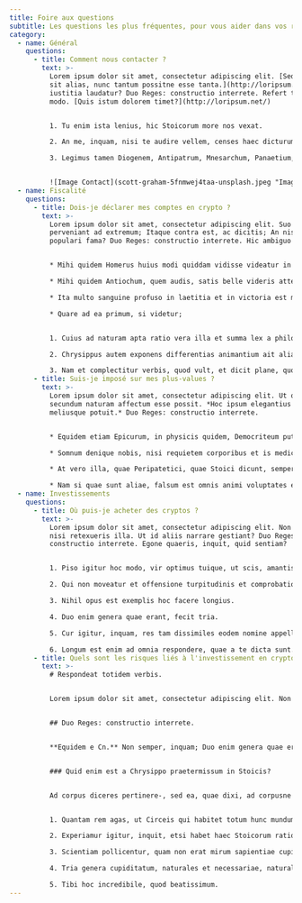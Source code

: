 ```yaml
---
title: Foire aux questions
subtitle: Les questions les plus fréquentes, pour vous aider dans vos recherches
category:
  - name: Général
    questions:
      - title: Comment nous contacter ?
        text: >-
          Lorem ipsum dolor sit amet, consectetur adipiscing elit. [Sed quanta
          sit alias, nunc tantum possitne esse tanta.](http://loripsum.net/) Cur
          iustitia laudatur? Duo Reges: constructio interrete. Refert tamen, quo
          modo. [Quis istum dolorem timet?](http://loripsum.net/)


          1. Tu enim ista lenius, hic Stoicorum more nos vexat.

          2. An me, inquam, nisi te audire vellem, censes haec dicturum fuisse?

          3. Legimus tamen Diogenem, Antipatrum, Mnesarchum, Panaetium, multos alios in primisque familiarem nostrum Posidonium.


          ![Image Contact](scott-graham-5fnmwej4taa-unsplash.jpeg "Image Contact")
  - name: Fiscalité
    questions:
      - title: Dois-je déclarer mes comptes en crypto ?
        text: >-
          Lorem ipsum dolor sit amet, consectetur adipiscing elit. Suo genere
          perveniant ad extremum; Itaque contra est, ac dicitis; An nisi
          populari fama? Duo Reges: constructio interrete. Hic ambiguo ludimur.


          * Mihi quidem Homerus huius modi quiddam vidisse videatur in iis, quae de Sirenum cantibus finxerit.

          * Mihi quidem Antiochum, quem audis, satis belle videris attendere.

          * Ita multo sanguine profuso in laetitia et in victoria est mortuus.

          * Quare ad ea primum, si videtur;


          1. Cuius ad naturam apta ratio vera illa et summa lex a philosophis dicitur.

          2. Chrysippus autem exponens differentias animantium ait alias earum corpore excellere, alias autem animo, non nullas valere utraque re;

          3. Nam et complectitur verbis, quod vult, et dicit plane, quod intellegam;
      - title: Suis-je imposé sur mes plus-values ?
        text: >-
          Lorem ipsum dolor sit amet, consectetur adipiscing elit. Ut optime,
          secundum naturam affectum esse possit. *Hoc ipsum elegantius poni
          meliusque potuit.* Duo Reges: constructio interrete.


          * Equidem etiam Epicurum, in physicis quidem, Democriteum puto.

          * Somnum denique nobis, nisi requietem corporibus et is medicinam quandam laboris afferret, contra naturam putaremus datum;

          * At vero illa, quae Peripatetici, quae Stoici dicunt, semper tibi in ore sunt in iudiciis, in senatu.

          * Nam si quae sunt aliae, falsum est omnis animi voluptates esse e corporis societate.
  - name: Investissements
    questions:
      - title: Où puis-je acheter des cryptos ?
        text: >-
          Lorem ipsum dolor sit amet, consectetur adipiscing elit. Non potes,
          nisi retexueris illa. Ut id aliis narrare gestiant? Duo Reges:
          constructio interrete. Egone quaeris, inquit, quid sentiam?


          1. Piso igitur hoc modo, vir optimus tuique, ut scis, amantissimus.

          2. Qui non moveatur et offensione turpitudinis et comprobatione honestatis?

          3. Nihil opus est exemplis hoc facere longius.

          4. Duo enim genera quae erant, fecit tria.

          5. Cur igitur, inquam, res tam dissimiles eodem nomine appellas?

          6. Longum est enim ad omnia respondere, quae a te dicta sunt.
      - title: Quels sont les risques liés à l'investissement en crypto ?
        text: >-
          # Respondeat totidem verbis.


          Lorem ipsum dolor sit amet, consectetur adipiscing elit. Non quaero, quid dicat, sed quid convenienter possit rationi et sententiae suae dicere. Sic vester sapiens magno aliquo emolumento commotus cicuta, si opus erit, dimicabit. Sed quoniam et advesperascit et mihi ad villam revertendum est, nunc quidem hactenus; Dempta enim aeternitate nihilo beatior Iuppiter quam Epicurus; Zenonis est, inquam, hoc Stoici. Ut optime, secundum naturam affectum esse possit.


          ## Duo Reges: constructio interrete.


          **Equidem e Cn.** Non semper, inquam; Duo enim genera quae erant, fecit tria. *Et nemo nimium beatus est;* Aliis esse maiora, illud dubium, ad id, quod summum bonum dicitis, ecquaenam possit fieri accessio. Non igitur bene. Quantum Aristoxeni ingenium consumptum videmus in musicis? Et quidem illud ipsum non nimium probo et tantum patior, philosophum loqui de cupiditatibus finiendis.


          ### Quid enim est a Chrysippo praetermissum in Stoicis?


          Ad corpus diceres pertinere-, sed ea, quae dixi, ad corpusne refers? Ut in geometria, prima si dederis, danda sunt omnia. Illud non continuo, ut aeque incontentae. Eam tum adesse, cum dolor omnis absit; Sed id ne cogitari quidem potest quale sit, ut non repugnet ipsum sibi. Apparet statim, quae sint officia, quae actiones. Nulla profecto est, quin suam vim retineat a primo ad extremum. Ex quo illud efficitur, qui bene cenent omnis libenter cenare, qui libenter, non continuo bene. Qui ita affectus, beatum esse numquam probabis; Quis suae urbis conservatorem Codrum, quis Erechthei filias non maxime laudat? Ut in geometria, prima si dederis, danda sunt omnia.


          1. Quantam rem agas, ut Circeis qui habitet totum hunc mundum suum municipium esse existimet?

          2. Experiamur igitur, inquit, etsi habet haec Stoicorum ratio difficilius quiddam et obscurius.

          3. Scientiam pollicentur, quam non erat mirum sapientiae cupido patria esse cariorem.

          4. Tria genera cupiditatum, naturales et necessariae, naturales et non necessariae, nec naturales nec necessariae.

          5. Tibi hoc incredibile, quod beatissimum.
---
```

